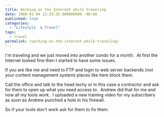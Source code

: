 ```yaml
---
title: Working on the Internet while traveling
date: 2008-01-04 12:33:32.000000000 -06:00
published: true
categories:
  - "Lifestyle  & Travel"
tags:
  - travel
permalink: /working-on-the-internet-while-traveling/
---
```

I'm traveling and we just moved into another condo for a month.  At first the Internet looked fine then I started to have some issues.

If you are like me and need to FTP and login to web server backends (not your content management system) places like here block them.

Call the office and talk to the head techy or in this case a contractor and ask for them to open up what you need access to.  Andrew did that for me and now all my tools work.  I uploaded a new training video for my subscribers as soon as Andrew punched a hole in his firewall.

So if your tools don't work ask for them to fix them.
